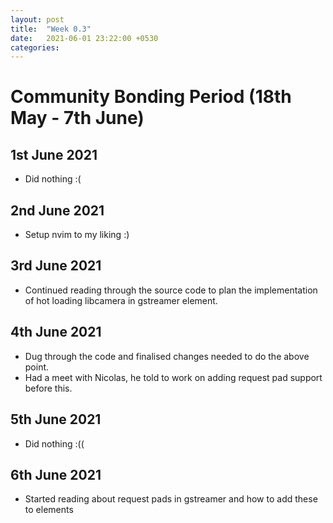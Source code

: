 ```yaml
---
layout: post
title:  "Week 0.3"
date:   2021-06-01 23:22:00 +0530
categories:
---
```


# Community Bonding Period (18th May - 7th June)

## 1st June 2021
* Did nothing :(

## 2nd June 2021
* Setup nvim to my liking :)

## 3rd June 2021
* Continued reading through the source code to plan the implementation of hot loading libcamera in gstreamer element.

## 4th June 2021
* Dug through the code and finalised changes needed to do the above point.
* Had a meet with Nicolas, he told to work on adding request pad support before this.

## 5th June 2021
* Did nothing :((

## 6th June 2021
* Started reading about request pads in gstreamer and how to add these to elements